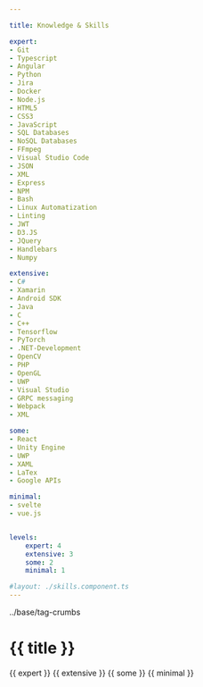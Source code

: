 ```yaml
---

title: Knowledge & Skills

expert:
- Git
- Typescript
- Angular
- Python
- Jira
- Docker
- Node.js
- HTML5
- CSS3
- JavaScript
- SQL Databases
- NoSQL Databases
- FFmpeg
- Visual Studio Code
- JSON
- XML
- Express
- NPM
- Bash
- Linux Automatization
- Linting
- JWT
- D3.JS
- JQuery
- Handlebars
- Numpy

extensive:
- C#
- Xamarin
- Android SDK
- Java
- C
- C++
- Tensorflow
- PyTorch
- .NET-Development
- OpenCV
- PHP
- OpenGL
- UWP
- Visual Studio
- GRPC messaging
- Webpack
- XML

some: 
- React
- Unity Engine
- UWP
- XAML
- LaTex
- Google APIs

minimal:  
- svelte
- vue.js


levels: 
    expert: 4
    extensive: 3
    some: 2
    minimal: 1

#layout: ./skills.component.ts
---
```


<e-import>../base/tag-crumbs</e-import>

# {{ title }}

<tag-crumbs>
    <title>Expert/Professional level</title>
    <tagList>{{ expert }}</tagList>
<tag-crumbs>

<tag-crumbs>
    <title>Extensive</title>
    <tagList>{{ extensive }}</tagList>
<tag-crumbs>

<tag-crumbs>
    <title>Some usage</title>
    <tagList>{{ some }}</tagList>
<tag-crumbs>

<tag-crumbs>
    <title>Minimal</title>
    <tagList>{{ minimal }}</tagList>
<tag-crumbs>